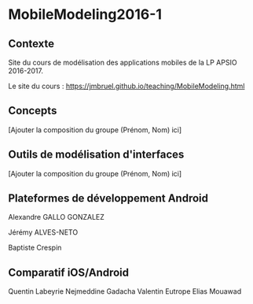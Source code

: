 # MobileModeling2016-1

## Contexte

Site du cours de modélisation des applications mobiles de la LP APSIO 2016-2017.

Le site du cours : https://jmbruel.github.io/teaching/MobileModeling.html

## Concepts

[Ajouter la composition du groupe (Prénom, Nom) ici]

## Outils de modélisation d'interfaces

[Ajouter la composition du groupe (Prénom, Nom) ici]

## Plateformes de développement Android

Alexandre GALLO GONZALEZ

Jérémy ALVES-NETO

Baptiste Crespin

## Comparatif iOS/Android

Quentin Labeyrie
Nejmeddine Gadacha
Valentin Eutrope
Elias Mouawad
